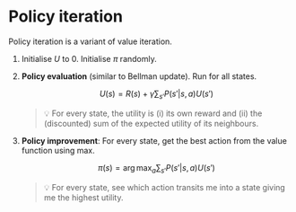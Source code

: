 # Policy iteration

Policy iteration is a variant of value iteration.

1. Initialise $U$ to 0. Initialise $\pi$ randomly.
2. **Policy evaluation** (similar to Bellman update). Run for all states.
    
    $$
    U(s) = R(s) + \gamma \sum_{s'} P(s'|s,a) U(s')
    $$
    
    > 💡 For every state, the utility is (i) its own reward and (ii) the (discounted) sum of the expected utility of its neighbours.
    
3. **Policy improvement**: For every state, get the best action from the value function using max.
    
    $$
    \pi(s) = \arg \max_a \sum_{s'} P(s'|s,a) U(s')
    $$
    
    > 💡 For every state, see which action transits me into a state giving me the highest utility.
    
